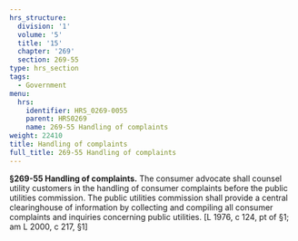 ```yaml
---
hrs_structure:
  division: '1'
  volume: '5'
  title: '15'
  chapter: '269'
  section: 269-55
type: hrs_section
tags:
  - Government
menu:
  hrs:
    identifier: HRS_0269-0055
    parent: HRS0269
    name: 269-55 Handling of complaints
weight: 22410
title: Handling of complaints
full_title: 269-55 Handling of complaints
---
```

**§269-55 Handling of complaints.** The consumer advocate shall counsel utility customers in the handling of consumer complaints before the public utilities commission. The public utilities commission shall provide a central clearinghouse of information by collecting and compiling all consumer complaints and inquiries concerning public utilities. [L 1976, c 124, pt of §1; am L 2000, c 217, §1]
